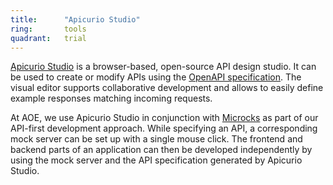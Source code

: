 ```yaml
---
title:      "Apicurio Studio"
ring:       tools
quadrant:   trial
---
```


[Apicurio Studio](https://www.apicur.io/studio/) is a browser-based, open-source API design studio. It can be used to create or modify APIs using the [OpenAPI specification](https://swagger.io/specification/). The visual editor supports collaborative development and allows to easily define example responses matching incoming requests.

At AOE, we use Apicurio Studio in conjunction with [Microcks](https://microcks.io/) as part of our API-first development approach. While specifying an API, a corresponding mock server can be set up with a single mouse click. The frontend and backend parts of an application can then be developed independently by using the mock server and the API specification generated by Apicurio Studio.
